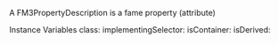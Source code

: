 A FM3PropertyDescription is a fame property (attribute)

Instance Variables
	class:		<Object>
	implementingSelector:		<Object>
	isContainer:		<Object>
	isDerived:		<Object>
	isMultivalued:		<Object>
	key:		<Object>
	opposite:		<Object>
	package:		<Object>
	type:		<Object>
